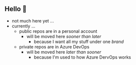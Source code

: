 ## Hello 👋

- not much here yet ...
- currently ...
  - public repos are in a personal account
    - will be moved here _sooner than later_
      - because I want all my stuff under one _brand_
  - private repos are in Azure DevOps
    - will be moved here _later than sooner_
      - because I'm used to how Azure DervOps works
  
